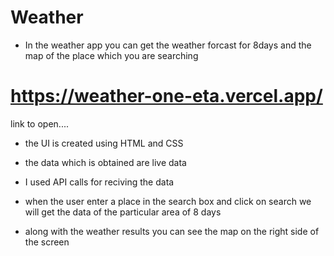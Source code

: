 # Weather

- In the weather app you can get the weather forcast for 8days and the map of the place which you are searching 

# https://weather-one-eta.vercel.app/

link to open....


- the UI is created using HTML and CSS 

- the data which is obtained are live data

- I used API calls for reciving the data

- when the user enter a place in the search box and click on search we will get the data of the particular area of 8 days

- along with the weather results you can see the map on the right side of the screen
